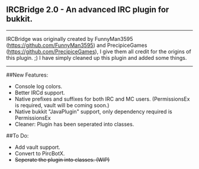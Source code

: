 ## IRCBridge 2.0 - An advanced IRC plugin for bukkit.
----
IRCBridge was originally created by FunnyMan3595 (https://github.com/FunnyMan3595) and PrecipiceGames (https://github.com/PrecipiceGames), I give them all credit for the origins of this plugin. ;)
I have simply cleaned up this plugin and added some things.

----
##New Features:
- Console log colors.
- Better IRCd support.
- Native prefixes and suffixes for both IRC and MC users. (PermissionsEx is required, vault will be coming soon.)
- Native bukkit "JavaPlugin" support, only dependency required is PermissionsEx
- Cleaner: Plugin has been seperated into classes.

##To Do:
+ Add vault support.
+ Convert to PircBotX.
+ ~~Seperate the plugin into classes. (WIP)~~
